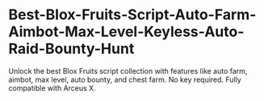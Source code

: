 # Best-Blox-Fruits-Script-Auto-Farm-Aimbot-Max-Level-Keyless-Auto-Raid-Bounty-Hunt
Unlock the best Blox Fruits script collection with features like auto farm, aimbot, max level, auto bounty, and chest farm. No key required. Fully compatible with Arceus X.
